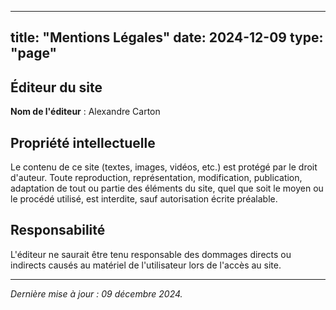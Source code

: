 
---
title: "Mentions Légales"
date: 2024-12-09
type: "page"
---



## Éditeur du site

**Nom de l'éditeur** : Alexandre Carton  
 
## Propriété intellectuelle

Le contenu de ce site (textes, images, vidéos, etc.) est protégé par le droit d'auteur. Toute reproduction, représentation, modification, publication, adaptation de tout ou partie des éléments du site, quel que soit le moyen ou le procédé utilisé, est interdite, sauf autorisation écrite préalable.



## Responsabilité

L'éditeur ne saurait être tenu responsable des dommages directs ou indirects causés au matériel de l'utilisateur lors de l'accès au site.

---

*Dernière mise à jour : 09 décembre 2024.*
